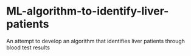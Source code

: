 # ML-algorithm-to-identify-liver-patients
An attempt to develop an algorithm that identifies liver patients through blood test results
